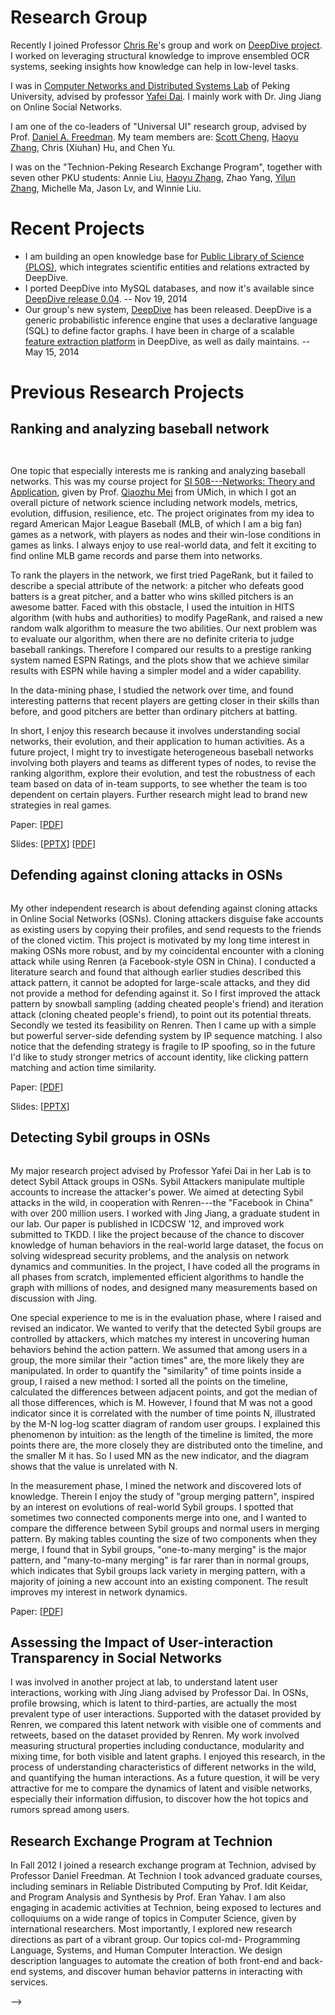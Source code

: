 <!-- 
My Research
====

The explosion of data provides us computer scientists a unique
opportunity for understanding the dynamics of the world --- knowledge
that has the potential to impact society. I am intrigued by the union
of data mining and information networks to answer fundamental
questions: How do large networks evolve? How do we better understand
large-scale human interactions? How are networks made robust to
unexpected behavior?

I have explored some of these questions during my undergraduate
studies. I led an independent research project to automatically rank
players in a baseball network. In a series of studies, I investigated
real-world phenomena using large-scale data provided by Renren, a
massive Chinese social network. Specifically, I led a project devising
defenses against profile-cloning attacks. I further collaborated on a
separate study on Sybil-attack detection. Finally, I was involved in
assessing the impact of user-interaction transparency on their
behavior.
 -->

Research Group
====

Recently I joined Professor [Chris Re](http://cs.stanford.edu/people/chrismre/)'s group and work on [DeepDive project](http://i.stanford.edu/hazy/projects/). I worked on leveraging structural knowledge to improve ensembled OCR systems, seeking insights how knowledge can help in low-level tasks.

I was in [Computer Networks and Distributed Systems Lab](http://net.pku.edu.cn/p2p/doku.php) of Peking University, advised by professor [Yafei Dai](http://cn.linkedin.com/pub/yafei-dai/9/291/b1). I mainly work with Dr. Jing Jiang on Online Social Networks.

I am one of the co-leaders of "Universal UI" research group, advised by Prof. [Daniel A. Freedman](http://www.danielfreedman.org/). My team members are: [Scott Cheng](http://scottcheng.com/), [Haoyu Zhang](http://www.haoyuzhang.org/), Chris (Xiuhan) Hu, and Chen Yu.

I was on the "Technion-Peking Research Exchange Program", together with seven other PKU students: Annie Liu, [Haoyu Zhang](http://www.haoyuzhang.org), Zhao Yang, [Yilun Zhang](http://www.yilunzhang.com), Michelle Ma, Jason Lv, and Winnie Liu. 

<!-- Independent research -->

Recent Projects
====

* I am building an open knowledge base for [Public Library of Science (PLOS)](http://www.plos.org/), which integrates scientific entities and relations extracted by DeepDive.
* I ported DeepDive into MySQL databases, and now it's available since [DeepDive release 0.04](https://github.com/HazyResearch/deepdive/releases). -- Nov 19, 2014
* Our group's new system, [DeepDive](http://deepdive.stanford.edu/) has been released. DeepDive is a generic probabilistic inference engine that uses a declarative language (SQL) to define factor graphs. I have been in charge of a scalable [feature extraction platform](http://deepdive.stanford.edu/doc/basics/extractors.html) in DeepDive, as well as daily maintains. -- May 15, 2014


Previous Research Projects
====

Ranking and analyzing baseball network
----
<div class="row" id="gamerank">
<div class="col-md-12">
<div class="col-md-3">
<div class="thumbnail">
<p><img class="" title="" src="{{ref:images/gamerank_thumb.png}}" /></p>
</div>
<div class="thumbnail">
<p><img class="" title="" src="{{ref:images/mlbi.jpg}}" /></p></div>
</div>
<div class="col-md-9" markdown=1>

<p>One topic that especially interests me is ranking and analyzing
baseball networks. This was my course project for 
<a href="http://open.umich.edu/education/si/si508/fall2008">SI 508---Networks: Theory and Application</a>, 
given by Prof. <a href="http://www-personal.umich.edu/~qmei/">Qiaozhu Mei</a> from UMich, in
which I got an overall picture of network science including network
models, metrics, evolution, diffusion, resilience, etc. The project
originates from my idea to regard American Major League Baseball (MLB,
of which I am a big fan) games as a network, with players as nodes and
their win-lose conditions in games as links. I always enjoy to use
real-world data, and felt it exciting to find online MLB game records
and parse them into networks.</p> <!-- Many players can pitch as well as
hit, and two indicators as pitching and hitting ability rely on each
other: A pitcher wining over good batters is a good pitcher, and vise
versa. -->

<p>To rank the players in the network, we first tried PageRank, but it
failed to describe a special attribute of the network: a pitcher who
defeats good batters is a great pitcher, and a batter who wins skilled
pitchers is an awesome batter. Faced with this obstacle, I used the
intuition in HITS algorithm (with hubs and authorities) to modify
PageRank, and raised a new random walk algorithm to measure the two
abilities. Our next problem was to evaluate our algorithm, when there
are no definite criteria to judge baseball rankings. Therefore I
compared our results to a prestige ranking system named ESPN Ratings,
and the plots show that we achieve similar results with ESPN while
having a simpler model and a wider capability.</p> <!-- First, I plotted
figures to demonstrate that our algorithm achieves similar results with
ESPN, with a simpler model and a wider capability. --><!-- and plotted
figures with Matplotlib comparing their differences. --> <!-- Second, I
used the intuition that for a good ranking system, players with higher
ranks should have higher probability to win in games. With this
assumption, I visualized the win rate for pitchers toward batters at
different rank levels, both for our algorithm and ESPN Ratings, to
illustrate that our results are even better. --> 
<p>In the data-mining
phase, I studied the network over time, and found <!-- from the degree
distribution of the baseball network in different years, --> interesting 
patterns that recent players are getting closer in their skills than before, 
and good pitchers are better than ordinary pitchers at batting.</p>

<p>In short, I enjoy this research because it involves understanding
social networks, their evolution, and their application to human
activities. 
As a future project, I might try to investigate
heterogeneous baseball networks involving both players and teams as
different types of nodes, to revise the ranking algorithm,
explore their evolution,
and test the robustness of each team based on data of in-team 
supports, to see whether the team is too dependent on certain players. 
Further research might lead to brand new strategies in real games.</p>

<p>Paper: [<a href="/files/gamerank_zifeishan.pdf">PDF</a>]</p>
<p>Slides: [<a href="/files/gamerank_slides_zifei.pptx">PPTX</a>] [<a href="/files/gamerank_slides_zifei.pdf">PDF</a>]</p>

</div>
</div>
</div>


Defending against cloning attacks in OSNs
----
<div class="row" id="cloning">
<div class="col-md-12">
<div class="col-md-3">
<div class="thumbnail">
<img class="" title="" src="{{ref:images/cloning_thumb.png}}" />
</div></div>
<div class="col-md-9" markdown=1>

<p>My other independent research is about defending against cloning
attacks in Online Social Networks (OSNs). Cloning attackers disguise
fake accounts as existing users by copying
their profiles, and send requests to the friends of the cloned victim.
This project is motivated by my long time interest in making OSNs more
robust, and by my coincidental encounter with a cloning attack while
using Renren (a Facebook-style OSN in China).  I conducted a
literature search and found that although earlier studies described
this attack pattern, it cannot be adopted for large-scale attacks, and
they did not provide a method for defending against it. So I first
improved the attack pattern by snowball sampling (adding cheated
people's friend) and iteration attack (cloning cheated people's
friend), to point out its potential threats. Secondly we tested
its feasibility on Renren. Then I came up with a simple but
powerful server-side defending system by IP sequence matching. I also
notice that the defending strategy is fragile to IP spoofing, so in the
future I'd like to study stronger metrics of account identity, like
clicking pattern matching and action time similarity.</p>

<p>Paper: [<a href="http://delivery.acm.org/10.1145/2450000/2448615/a59-shan.pdf?ip=162.105.91.67&acc=ACTIVE%20SERVICE&CFID=304062296&CFTOKEN=69551978&__acm__=1364440771_3b01294c1ce3b4a4160d30d888aa3796">PDF</a>]</p>
<p>Slides: [<a href="/files/cloning_slides_zifei.pptx">PPTX</a>]</p>

</div>
</div>
</div>



Detecting Sybil groups in OSNs
----

<div class="row" id="sybil">
<div class="col-md-12">
<div class="col-md-3">
<div class="thumbnail">
<img class="" title="" src="{{ref:images/sybil_thumb.png}}" />
</div></div>
<div class="col-md-9" markdown=1>

<p>My major research project advised by Professor Yafei Dai in her Lab
is to detect Sybil Attack groups in OSNs. Sybil Attackers manipulate
multiple accounts to increase the attacker's power. We aimed at
detecting Sybil attacks in the wild, in cooperation with Renren---the
"Facebook in China" with over 200 million users. I worked with Jing
Jiang, a graduate student in our lab. Our paper is published in ICDCSW
'12, and improved work submitted to TKDD. I like the project because of
the chance to discover knowledge of human behaviors in the real-world
large dataset, the focus on solving widespread security problems, and
the analysis on network dynamics and communities. In the project, I
have coded all the programs in all phases from scratch, implemented
efficient algorithms to handle the graph with millions of nodes, and
designed many measurements based on discussion with Jing.</p>

<p>One special experience to me is in the evaluation phase, where I raised
and revised an indicator. We wanted to verify that the detected Sybil
groups are controlled by attackers, which matches my interest in
uncovering human behaviors behind the action pattern. We assumed that
among users in a group, the more similar their "action times" are, the
more likely they are manipulated. In order to quantify the "similarity"
of time points inside a group, I raised a new method: I sorted all the
points on the timeline, calculated the differences between adjacent
points, and got the median of all those differences, which is M.
However, I found that M was not a good indicator since it is
correlated with the number of time points N, illustrated by the
M-N log-log scatter diagram of random user groups. I explained this
phenomenon by intuition: as the length of the timeline is limited, the
more points there are, the more closely they are distributed onto the
timeline, and the smaller M it has. So I used MN as the new
indicator, and the diagram shows that the value is unrelated with N.</p>

<p>In the measurement phase, I mined the network and discovered lots of
knowledge.  Therein I enjoy the study of "group
merging pattern", inspired by an interest on evolutions of real-world
Sybil groups. I spotted that sometimes two connected components merge
into one, and I wanted to compare the difference between Sybil groups
and normal users in merging pattern. By making tables counting the size
of two components when they merge, I found that in Sybil groups,
"one-to-many merging" is the major pattern, and "many-to-many merging"
is far rarer than in normal groups, which indicates that Sybil groups
lack variety in merging pattern, with a majority of joining a new
account into an existing component. The result improves my interest in
network dynamics. </p>

<p>Paper: [<a href="http://ieeexplore.ieee.org/stamp/stamp.jsp?tp=&arnumber=6258146">PDF</a>]</p>
</div></div></div>

Assessing the Impact of User-interaction Transparency in Social Networks
----
I was involved in another project at lab, to understand latent user
interactions, working with Jing Jiang advised by Professor Dai. In
OSNs, profile browsing, which is latent to third-parties, are actually
the most prevalent type of user interactions. Supported with the
dataset provided by Renren, we compared this latent network with
visible one of comments and retweets, based on the dataset provided by
Renren. My work involved measuring structural properties including
conductance, modularity and mixing time, for both visible and latent
graphs. I enjoyed this research, in the process of understanding
characteristics of different networks in the wild, and quantifying the
human interactions. As a future question, it will be very attractive
for me to compare the dynamics of latent and visible networks,
especially their information diffusion, to discover how the hot topics
and rumors spread among users.

<!-- Other research -->

Research Exchange Program at Technion
----
In Fall 2012 I joined a research exchange program at Technion, advised
by Professor Daniel Freedman. At Technion I took advanced graduate
courses, including seminars in Reliable Distributed Computing by Prof.
Idit Keidar, and Program Analysis and Synthesis by Prof. Eran Yahav. I
am also engaging in academic activities at Technion, being exposed to
lectures and colloquiums on a wide range of topics in Computer Science,
given by international researchers. Most importantly, I explored new research directions as part of a vibrant group. Our topics col-md-
Programming Language, Systems, and Human Computer Interaction. We
design description languages to automate the creation of both front-end
and back-end systems, and discover human behavior
patterns in interacting with services. 

<!-- 
Future Research Topics
----

Other than the future work of my projects mentioned above, I am
attracted to more questions on constructing networks out of mass data
and discovering knowledge from them. Specifically, firstly I want to
scrutinize the evolution, resilience and information diffusion for
different OSNs, to improve their robustness, explore their dynamics and
discover human behaviors. Therein I especially want to model how rumors
and hot topics spread across the network, with the support of mining
big data. How do the rumors spread in Facebook and Twitter
respectively? What is the impact of their distinct nature of social
links (undirected or directed), to their information diffusion? How to
better model this propagation? What is the implication of this model to
the design of instant rumor detecting systems? Besides, how do hot
topics diffuse differently from rumors do? How to model the diffusion
of hot topics? How do people increase their influence in networks, to
easier raise hot topics?

Secondly, I want to combine network science with other disciplines to
solve problems in different areas: product relationships in business,
transportation organization in society, evil detection in criminology,
and gene theory in biology. How to study the dependencies and
centralities in a network of products of a company, to improve their
marketing strategy? How to model a transportation network, in order to
balance traffic for roads of high betweenness, and optimize traffic
lights to increase network capacity according to specific cases of
cities? How can we find conspiracy in criminal network based on its
features like long average shortest path? Finally, How can we adapt
network science, especially resilience theory, to human gene networks,
and help humans against disease? <!-- As an example, why gene
duplication has preferential attachment behavior, and how can we
utilize it? Why do decease genes form hubs or structure holes, and how
we detect them? -->

 -->